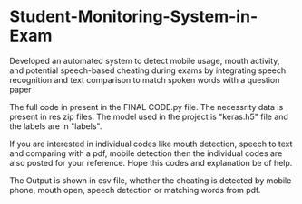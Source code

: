 # Student-Monitoring-System-in-Exam
Developed an automated system to detect mobile usage, mouth activity, and potential speech-based cheating during exams by integrating speech recognition and text comparison to match spoken words with a question paper

The full code in present in the FINAL CODE.py file. The necessrity data is present in res zip files. The model used in the project is "keras.h5" file and the labels are in "labels". 

If you are interested in individual codes like mouth detection, speech to text and comparing with a pdf, mobile detection then the individual codes are also posted for your reference. Hope this codes and explanation be of help.

The Output is shown in csv file, whether the cheating is detected by mobile phone, mouth open, speech detection or matching words from pdf.
